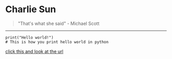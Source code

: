 # Charlie Sun #
> "That's what she said" - Michael Scott
---

```
print("Hello world!")
# This is how you print hello world in python
```
[click this and look at the url](ifyouclickthisyouredumb.html)
